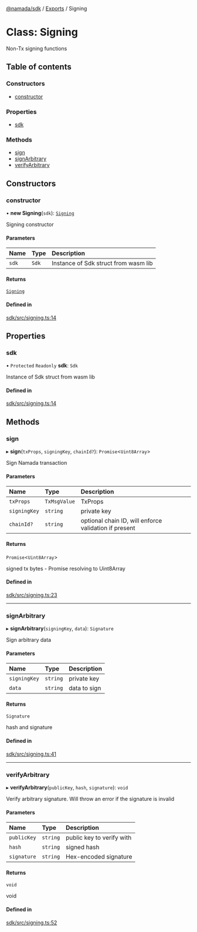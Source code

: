 [@namada/sdk](../README.md) / [Exports](../modules.md) / Signing

# Class: Signing

Non-Tx signing functions

## Table of contents

### Constructors

- [constructor](Signing.md#constructor)

### Properties

- [sdk](Signing.md#sdk)

### Methods

- [sign](Signing.md#sign)
- [signArbitrary](Signing.md#signarbitrary)
- [verifyArbitrary](Signing.md#verifyarbitrary)

## Constructors

### constructor

• **new Signing**(`sdk`): [`Signing`](Signing.md)

Signing constructor

#### Parameters

| Name | Type | Description |
| :------ | :------ | :------ |
| `sdk` | `Sdk` | Instance of Sdk struct from wasm lib |

#### Returns

[`Signing`](Signing.md)

#### Defined in

[sdk/src/signing.ts:14](https://github.com/anoma/namada-interface/blob/08d7e68aa81c77115b4753e6531ec58175ea84a2/packages/sdk/src/signing.ts#L14)

## Properties

### sdk

• `Protected` `Readonly` **sdk**: `Sdk`

Instance of Sdk struct from wasm lib

#### Defined in

[sdk/src/signing.ts:14](https://github.com/anoma/namada-interface/blob/08d7e68aa81c77115b4753e6531ec58175ea84a2/packages/sdk/src/signing.ts#L14)

## Methods

### sign

▸ **sign**(`txProps`, `signingKey`, `chainId?`): `Promise`\<`Uint8Array`\>

Sign Namada transaction

#### Parameters

| Name | Type | Description |
| :------ | :------ | :------ |
| `txProps` | `TxMsgValue` | TxProps |
| `signingKey` | `string` | private key |
| `chainId?` | `string` | optional chain ID, will enforce validation if present |

#### Returns

`Promise`\<`Uint8Array`\>

signed tx bytes - Promise resolving to Uint8Array

#### Defined in

[sdk/src/signing.ts:23](https://github.com/anoma/namada-interface/blob/08d7e68aa81c77115b4753e6531ec58175ea84a2/packages/sdk/src/signing.ts#L23)

___

### signArbitrary

▸ **signArbitrary**(`signingKey`, `data`): `Signature`

Sign arbitrary data

#### Parameters

| Name | Type | Description |
| :------ | :------ | :------ |
| `signingKey` | `string` | private key |
| `data` | `string` | data to sign |

#### Returns

`Signature`

hash and signature

#### Defined in

[sdk/src/signing.ts:41](https://github.com/anoma/namada-interface/blob/08d7e68aa81c77115b4753e6531ec58175ea84a2/packages/sdk/src/signing.ts#L41)

___

### verifyArbitrary

▸ **verifyArbitrary**(`publicKey`, `hash`, `signature`): `void`

Verify arbitrary signature. Will throw an error if the signature is invalid

#### Parameters

| Name | Type | Description |
| :------ | :------ | :------ |
| `publicKey` | `string` | public key to verify with |
| `hash` | `string` | signed hash |
| `signature` | `string` | Hex-encoded signature |

#### Returns

`void`

void

#### Defined in

[sdk/src/signing.ts:52](https://github.com/anoma/namada-interface/blob/08d7e68aa81c77115b4753e6531ec58175ea84a2/packages/sdk/src/signing.ts#L52)
